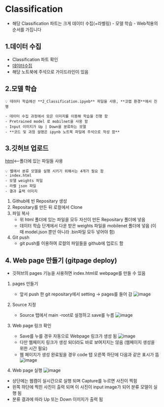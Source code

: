 # Classification 
- 해당 Classification 파트는 크게 데이터 수집(+라벨링) - 모델 학습 - Web적용의 순서를 가집니다 

## 1.데이터 수집 
- Classification 파트 확인 
- [데이터수집](https://github.com/crimama/clf_obj/blob/main/1_classification/1_Data_Collecting.ipynb)
- 해당 노트북에 주석으로 가이드라인이 있음 

## 2.모델 학습 
```
💡 데이터 학습에선 **2_Classification.ipynb** 파일을 사용, **코랩 환경**에서 진행

- 데이터 수집 과정에서 모은 이미지를 이용해 학습을 진행 함
- Pretrained model 로 mobilnet을 사용 함
- Input 이미지가 Up | Down을 분류하는 모델
- **코드 및 과정 설명은 ipynb 노트북 파일에 주석으로 작성 함**
```

## 3.깃허브 업로드 
[html](https://github.com/crimama/clf_obj/tree/main/1_classification/html)<--폴더에 있는 파일들 사용 
```
💡 웹에서 분류 모델을 실행 시키기 위해서는 4개가 필요 함 
- index.html
- 모델 weights 파일 
- 라벨 json 파일 
- 결과 출력 이미지
```
1. Github에 빈 Repositary 생성 
2. Repositary를 만든 뒤 로컬에서 Clone
3. 파일 복사 
    - 위 html 폴더에 있는 파일을 모두 자신이 만든 Repositary 폴더에 넣음 
    - 데이터 학습 단계에서 다운 받은 weights 파일을 mobilenet 폴더에 넣음 
        (이 때 model.json 뿐만 아니라 .bin파일 모두 넣어야 함) 
4. Git push         
    - git push를 이용하여 로컬의 파일들을 github에 업로드 함 
   
## 4. Web page 만들기 (gitpage deploy) 
- 깃허브의 pages 기능을 사용하면 index.html로 webpage를 만들 수 있음 
1. pages 만들기 
    - 앞서 push 한 git repositary에서 setting -> pages를 들어 감 
![image](https://user-images.githubusercontent.com/92499881/177718930-8b353c2f-09fc-4fab-9563-6a8fe19ee645.png)

2. Source 지정 
    - Source 탭에서 main -root로 설정하고 save를 누름 
![image](https://user-images.githubusercontent.com/92499881/177719106-88cb9a9e-dfe2-42e4-8227-d1259c6541fe.png)
3. Web page 링크 확인 
    - Save를 누를 경우 자동으로 Webpage 링크가 생성 됨 
    ![image](https://user-images.githubusercontent.com/92499881/177719249-a04d1d49-34e5-4d1e-996a-b851ae4c61a6.png)
    - 다만 웹페이지 링크가 생성 되더라도 바로 보여지지는 않음 (웹페이지 생성을 위한 시간 필요) 
    - 웹 페이지가 생성 완료됬을 경우 code 탭 오른쪽 하단에 다음과 같은 표시가 뜸 
    ![image](https://user-images.githubusercontent.com/92499881/177719476-77bbb1ab-a889-4eff-98de-2764cef6af05.png)
4. Web page 실행 
![image](https://user-images.githubusercontent.com/92499881/177719620-2b41e617-7fd2-4641-8e15-4e0090685d67.png)
- 상단에는 웹캠이 실시간으로 실행 되며 Capture를 누르면 사진이 찍힘 
- 왼쪽 하단에 찍힌 사진이 출력 되며 이 사진이 input image가 되어 분류 모델이 실행 됨 
- 분류 결과에 따라 Up 또는 Down 이미지가 출력 됨 
